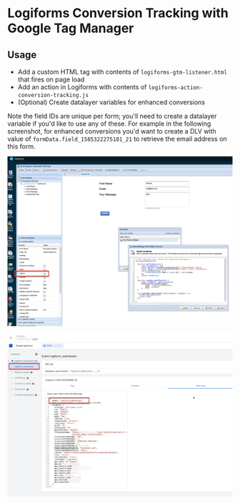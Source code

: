 # Logiforms Conversion Tracking with Google Tag Manager

## Usage

* Add a custom HTML tag with contents of `logiforms-gtm-listener.html` that fires on page load
* Add an action in Logiforms with contents of `logiforms-action-conversion-tracking.js`
* (Optional) Create datalayer variables for enhanced conversions

Note the field IDs are unique per form; you'll need to create a datalayer variable if you'd like to use any of these. For example in the following screenshot, for enhanced conversions you'd want to create a DLV with value of `formData.field_1585322275181_21` to retrieve the email address on this form.

![where to add a logiform action in their admin panel](https://raw.githubusercontent.com/workhorsemarketing/Logiforms-Conversion-Tracking-with-Google-Tag-Manager/refs/heads/main/img/logiforms-actions.jpg)

![datalayer example of logiform_submission event](https://raw.githubusercontent.com/workhorsemarketing/Logiforms-Conversion-Tracking-with-Google-Tag-Manager/refs/heads/main/img/datalayer.jpg)

